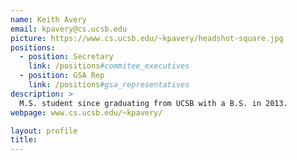 ```yaml
---
name: Keith Avery
email: kpavery@cs.ucsb.edu
picture: https://www.cs.ucsb.edu/~kpavery/headshot-square.jpg
positions:
  - position: Secretary
    link: /positions#commitee_executives
  - position: GSA Rep
    link: /positions#gsa_representatives
description: >
  M.S. student since graduating from UCSB with a B.S. in 2013.
webpage: www.cs.ucsb.edu/~kpavery/

layout: profile
title: 
---
```

